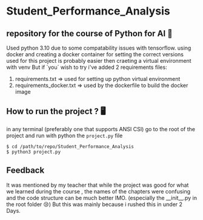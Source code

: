 # Student_Performance_Analysis

## repository for the course of Python for AI 🏫


<p>
    Used python 3.10 due to some compatability issues with tensorflow. 
    using docker and creating a docker container for setting the correct versions used for this project is probably easier then craeting a virtual environment with venv
    But if ´you´ wish to try i've added 2 requirements files:
</p>

<ol>
    <li>requirements.txt => used for setting up python virtual environment</li> 
    <li>requirements_docker.txt => used by the dockerfile to build the docker image</li> 
</ol>

## How to run the project ? 🖥️
in any terminal (preferably one that supports ANSI CSI) go to the root of the project
and run with python the `project.py` file
```
$ cd /path/to/repo/Student_Performance_Analysis
$ python3 project.py
```

## Feedback
<p>
    It was mentioned by my teacher that while the project was good for what we learned 
    during the course , the names of the chapters were confusing and the code structure can be much better 
    IMO. (especially the __init__.py in the root folder 😢) But this was mainly because i rushed this in under 2 Days.
</p>
